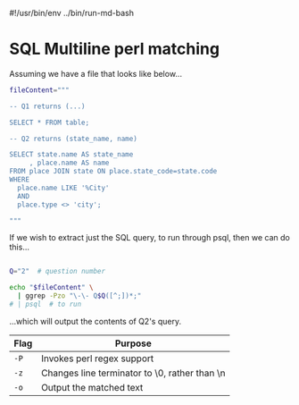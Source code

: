 #!/usr/bin/env ../bin/run-md-bash
# SQL Multiline perl matching

Assuming we have a file that looks like below...

```bash
fileContent="""

-- Q1 returns (...)

SELECT * FROM table;

-- Q2 returns (state_name, name)

SELECT state.name AS state_name
     , place.name AS name
FROM place JOIN state ON place.state_code=state.code
WHERE
  place.name LIKE '%City'
  AND
  place.type <> 'city';

"""
```

If we wish to extract just the SQL query, to run through psql, then we can do this...

```bash

Q="2"  # question number

echo "$fileContent" \
  | ggrep -Pzo "\-\- Q$Q([^;])*;"
# | psql  # to run

```

...which will output the contents of Q2's query.

| Flag | Purpose |
|------|---------|
| `-P` | Invokes perl regex support |
| `-z` | Changes line terminator to \0, rather than \n |
| `-o` | Output the matched text |
